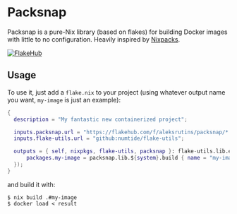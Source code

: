 # Packsnap
Packsnap is a pure-Nix library (based on flakes) for building Docker images with little to no configuration. Heavily inspired by [Nixpacks](https://nixpacks.com).

[![FlakeHub](https://img.shields.io/endpoint?url=https://flakehub.com/f/aleksrutins/packsnap/badge)](https://flakehub.com/flake/aleksrutins/packsnap)

## Usage
To use it, just add a `flake.nix` to your project (using whatever output name you want, `my-image` is just an example):
```nix
{
  description = "My fantastic new containerized project";

  inputs.packsnap.url = "https://flakehub.com/f/aleksrutins/packsnap/*.tar.gz";
  inputs.flake-utils.url = "github:numtide/flake-utils";

  outputs = { self, nixpkgs, flake-utils, packsnap }: flake-utils.lib.eachDefaultSystem (system: {
      packages.my-image = packsnap.lib.${system}.build { name = "my-image"; path = ./.; };
  });
}
```

and build it with:
```
$ nix build .#my-image
$ docker load < result
```
